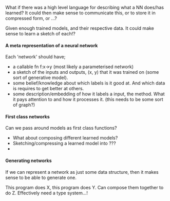 What if there was a high level language for describing what a NN does/has learned? It could then make sense to communicate this, or to store it in compressed form, or ...?

Given enough trained models, and their respective data. It could make sense to learn a sketch of each!?

#### A meta representation of a neural network

Each 'network' should have;

* a callable fn f:x->y (most likely a parameterised network)
* a sketch of the inputs and outputs, (x, y) that it was trained on (some sort of generative model).
* some belief/knowledge about which labels is it good at. And which data is requires to get better at others.
* some description/embedding of how it labels a input, the method. What it pays attention to and how it processes it. (this needs to be some sort of graph?)

#### First class networks

Can we pass around models as first class functions?

* What about composing different learned models?
* Sketching/compressing a learned model into ???
*

#### Generating networks

If we can represent a network as just some data structure, then it makes sense to be able to generate one.


This program does X, this program does Y. Can compose them together to do Z. Effectively need a type system...!
